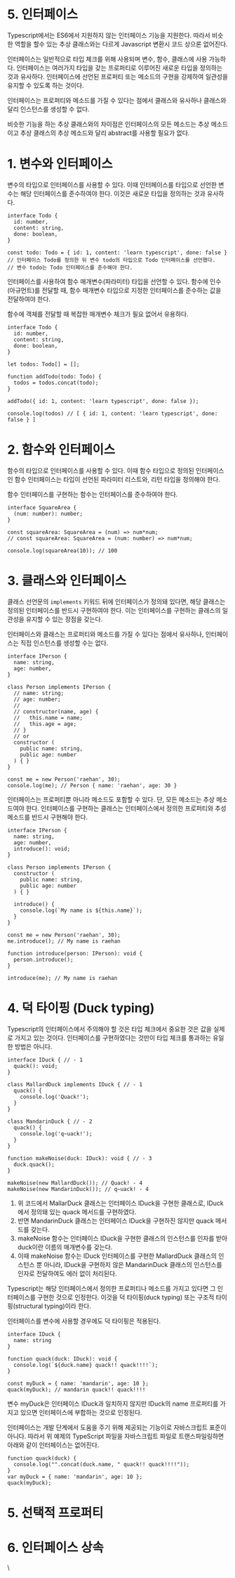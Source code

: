 # 5. 인터페이스

Typescript에서는 ES6에서 지원하지 않는 인터페이스 기능을 지원한다. 따라서 비슷한 역할을 할수 있는 추상 클래스와는 다르게 Javascript 변환시 코드 상으론 없어진다.

인터페이스는 일반적으로 타입 체크를 위해 사용되며 변수, 함수, 클래스에 사용 가능하다. 인터페이스는 여러가지 타입을 갖는 프로퍼티로 이루어진 새로운 타입을 정의하는 것과 유사하다. 인터페이스에 선언된 프로퍼티 또는 메소드의 구현을 강제하여 일관성을 유지할 수 있도록 하는 것이다.

인터페이스는 프로퍼티와 메소드를 가질 수 있다는 점에서 클래스와 유사하나 클래스와 달리 인스턴스를 생성할 수 없다.

비슷한 기능을 하는 추상 클래스와의 차이점은 인터페이스의 모든 메소드는 추상 메소드이고 추상 클래스의 추상 메소드와 달리 abstract를 사용할 필요가 없다.

# 1. 변수와 인터페이스

변수의 타입으로 인터페이스를 사용할 수 있다. 이때 인터페이스를 타입으로 선언한 변수는 해당 인터페이스를 준수하여야 한다. 이것은 새로운 타입을 정의하는 것과 유사하다.

```tsx
interface Todo {
  id: number,
  content: string,
  done: boolean,
}

const todo: Todo = { id: 1, content: 'learn typescript', done: false }
// 인터페이스 Todo를 정의한 뒤 변수 todo의 타입으로 Todo 인터페이스를 선언했다.
// 변수 todo는 Todo 인터페이스를 준수해야 한다.
```

인터페이스를 사용하여 함수 매개변수(파라미터) 타입을 선언할 수 있다.  함수에 인수(아규먼트)를 전달할 때, 함수 매개변수 타입으로 지정한 인터페이스를 준수하는 값을 전달하여야 한다.

함수에 객체를 전달할 때 복잡한 매개변수 체크가 필요 없어서 유용하다.

```tsx
interface Todo {
  id: number,
  content: string,
  done: boolean,
}

let todos: Todo[] = [];

function addTodo(todo: Todo) {
  todos = todos.concat(todo);
}

addTodo({ id: 1, content: 'learn typescript', done: false });

console.log(todos) // [ { id: 1, content: 'learn typescript', done: false } ]
```

# 2. 함수와 인터페이스

함수의 타입으로 인터페이스를 사용할 수 있다. 이때 함수 타입으로 정의된 인터페이스인 함수 인터페이스는 타입이 선언된 파라미터 리스트와, 리턴 타입을 정의해야 한다.

함수 인터페이스를 구현하는 함수는 인터페이스를 준수하여야 한다.

```tsx
interface SquareArea {
  (num: number): number;
}

const squareArea: SquareArea = (num) => num*num;
// const squareArea: SquareArea = (num: number) => num*num;

console.log(squareArea(10)); // 100
```

# 3. 클래스와 인터페이스

클래스 선언문의 `implements` 키워드 뒤에 인터페이스가 정의돼 있다면, 해당 클래스는 정의된 인터페이스를 반드시 구현하여야 한다. 이는 인터페이스를 구현하는 클래스의 일관성을 유지할 수 있는 장점을 갖는다.

인터페이스와 클래스는 프로퍼티와 메소드를 가질 수 있다는 점에서 유사하나, 인터페이스는 직접 인스턴스를 생성할 수는 없다.

```tsx
interface IPerson {
  name: string,
  age: number,
}

class Person implements IPerson {
  // name: string;
  // age: number;
  //
  // constructor(name, age) {
  //   this.name = name;
  //   this.age = age;
  // }
  // or
  constructor (
    public name: string,
    public age: number
  ) { }
}

const me = new Person('raehan', 30);
console.log(me); // Person { name: 'raehan', age: 30 }
```

인터페이스는 프로퍼티뿐 아니라 메소드도 포함할 수 있다. 단, 모든 메소드는 추상 메소드여야 한다. 인터페이스를 구현하는 클래스는 인터페이스에서 정의한 프로퍼티와 추성 메소드를 반드시 구현해야 한다.

```tsx
interface IPerson {
  name: string,
  age: number,
  introduce(): void;
}

class Person implements IPerson {
  constructor (
    public name: string,
    public age: number
  ) { }

  introduce() {
    console.log(`My name is ${this.name}`);
  }
}

const me = new Person('raehan', 30);
me.introduce(); // My name is raehan

function introduce(person: IPerson): void {
  person.introduce();
}

introduce(me); // My name is raehan
```

# 4. 덕 타이핑 (Duck typing)

Typescript의 인터페이스에서 주의해야 할 것은 타입 체크에서 중요한 것은 값을 실제로 가지고 있는 것이다. 인터페이스를 구현하였다는 것만이 타입 체크를 통과하는 유일한 방법은 아니다.

```tsx
interface IDuck { // - 1
  quack(): void;
}

class MallardDuck implements IDuck { // - 1
  quack() {
    console.log('Quack!');
  }
}

class MandarinDuck { // - 2
  quack() {
    console.log('q~uack!');
  }
}

function makeNoise(duck: IDuck): void { // - 3
  duck.quack();
}

makeNoise(new MallardDuck()); // Quack! - 4
makeNoise(new MandarinDuck()); // q~uack! - 4
```

1. 위 코드에서 MallarDuck 클래스는 인터페이스 IDuck을 구현한 클래스로, IDuck에서 정의돼 있는 quack 메서드를 구현하였다.
2. 반면 MandarinDuck 클래스는 인터페이스 IDuck을 구현하진 않지만 quack 메서드를 갖는다.
3. makeNoise 함수는 인터페이스 IDuck을 구현한 클래스의 인스턴스를 인자를 받아 duck이란 이름의 매개변수를 갖는다.
4. 이때 makeNoise 함수는 IDuck 인터페이스를 구현한 MallardDuck 클래스의 인스턴스 뿐 아니라, IDuck을 구현하지 않은 MandarinDuck 클래스의 인스턴스를 인자로 전달하여도 에러 없이 처리된다.

Typescript는 해당 인터페이스에서 정의한 프로퍼티나 메소드를 가지고 있다면 그 인터페이스를 구현한 것으로 인정한다. 이것을 덕 타이핑(duck typing) 또는 구조적 타이핑(structural typing)이라 한다.

인터페이스를 변수에 사용할 경우에도 덕 타이핑은 적용된다.

```tsx
interface IDuck {
  name: string
}

function quack(duck: IDuck): void {
  console.log(`${duck.name} quack!! quack!!!!`);
}

const myDuck = { name: 'mandarin', age: 10 };
quack(myDuck); // mandarin quack!! quack!!!!
```

변수 myDuck은 인터페이스 IDuck과 일치하지 않지만 IDuck의 name 프로퍼티를 가지고 있으면 인터페이스에 부합하는 것으로 인정된다.

인터페이스는 개발 단계에서 도움을 주기 위해 제공되는 기능이로 자바스크립트 표준이 아니다. 따라서 위 예제의 TypeScript 파일을 자바스크립트 파일로 트랜스파일링하면 아래와 같이 인터페이스는 없어진다.

```tsx
function quack(duck) {
  console.log("".concat(duck.name, " quack!! quack!!!!"));
}
var myDuck = { name: 'mandarin', age: 10 };
quack(myDuck);
```

# 5. 선택적 프로퍼티

# 6. 인터페이스 상속

\

